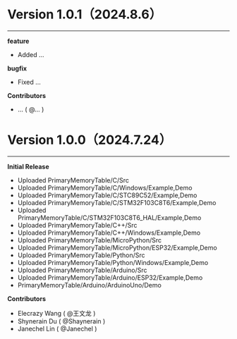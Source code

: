 # Version 1.0.1（2024.8.6）
---
**feature**
- Added ...

**bugfix**
- Fixed ...

**Contributors**
- ... ( @... )



# Version 1.0.0（2024.7.24）
---
**Initial Release**
- Uploaded PrimaryMemoryTable/C/Src
- Uploaded PrimaryMemoryTable/C/Windows/Example,Demo
- Uploaded PrimaryMemoryTable/C/STC89C52/Example,Demo
- Uploaded PrimaryMemoryTable/C/STM32F103C8T6/Example,Demo
- Uploaded PrimaryMemoryTable/C/STM32F103C8T6_HAL/Example,Demo
- Uploaded PrimaryMemoryTable/C++/Src
- Uploaded PrimaryMemoryTable/C++/Windows/Example,Demo
- Uploaded PrimaryMemoryTable/MicroPython/Src
- Uploaded PrimaryMemoryTable/MicroPython/ESP32/Example,Demo
- Uploaded PrimaryMemoryTable/Python/Src
- Uploaded PrimaryMemoryTable/Python/Windows/Example,Demo
- Uploaded PrimaryMemoryTable/Arduino/Src
- Uploaded PrimaryMemoryTable/Arduino/ESP32/Example,Demo
- PrimaryMemoryTable/Arduino/ArduinoUno/Demo

**Contributors**
- Elecrazy Wang ( @王文龙 )
- Shynerain Du ( @Shaynerain )
- Janechel Lin ( @Janechel )
